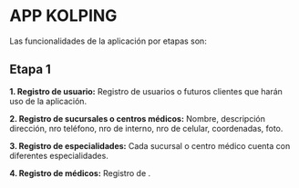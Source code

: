 # APP KOLPING

Las funcionalidades de la aplicación por etapas son:

## Etapa 1
**1. Registro de usuario:** Registro de usuarios o futuros clientes que harán uso de la aplicación.

**2. Registro de sucursales o centros médicos:** Nombre, descripción dirección, nro teléfono, nro de interno, nro de celular, coordenadas, foto.

**3. Registro de especialidades:** Cada sucursal o centro médico cuenta con diferentes especialidades.

**4. Registro de médicos:** Registro de .
